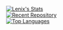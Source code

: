[![Lenix's Stats](https://github-readme-stats.vercel.app/api?username=lenixdev&hide=stars,prs,issues,contribs&show_icons=true&show=prs_merged_percentage&theme=transparent&rank_icon=percentile)](https://github.com/LenixDev/LenixDev#js-contribution-activity-description)
<br>
[![Recent Repository](https://github-readme-stats.vercel.app/api/pin/?username=lenixdev&repo=lenix_patrolvehicles)](https://github.com/LenixDev/lenix_patrolvehicles)
<br>
[![Top Languages](https://github-readme-stats.vercel.app/api/top-langs/?username=lenixdev&hide_progress=true)](https://github.com/TripplerScripts)
